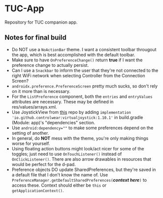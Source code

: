 # TUC-App
Repository for TUC companion app.

## Notes for final build
* Do NOT use a `NoActionBar` theme. I want a consistent toolbar througout the app, which is best accomplished with the default toolbar.
* Make sure to have `OnPreferenceChange()` return __true__ if I want the preference change to actually persist.
* Can I use a `Snackbar` to inform the user that they're not connected to the right WiFi network when selecting Controller from the Connection Screen?
* `androidx.preference.PreferenceScreen` pretty much sucks, so don't rely on it more than is necessary.
* For the `ListPreference` component, both the `entries` and `entryValues` attributes are necessary. These may be defined in res/values/arrays.xml.
* Use JoystickView from [this](https://github.com/controlwear/virtual-joystick-android) repo by adding `implementation 'io.github.controlwear:virtualjoystick:1.10.1'` in build.gradle (Module: app)'s "dependencies" section.
* Use `android:dependency=""` to make some preferences depend on the setting of another.
* In general, do __NOT__ mess with the theme, you're only making things worse for yourself.
* Using floating action buttons might look/act nicer for some of the toggles; just need to use `OnTouchListener()` instead of `OnClickListener()`. There are also arrow drawables in resources that would be perfect for the d-pad.
* Preference objects DO update SharedPreferences, but they're saved in a default file that I don't know the name of. Use `PreferenceManager.getDefaultSharedPreferences(`***context here***`)` to access these. Context should either be `this` or `getApplicationContext()`.
